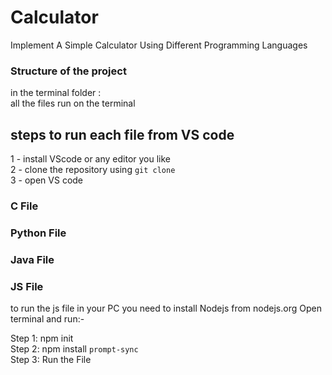 # Calculator
Implement A Simple Calculator Using Different Programming Languages 

### Structure of the project
in the terminal folder : \
all the files run on the terminal

## steps to run each file from VS code
 1 - install VScode or any editor you like \
 2 - clone the repository using `git clone` \
 3 - open VS code 
### C File

### Python File

### Java File


### JS File 
to run the js file in your PC you need to install Nodejs from nodejs.org
Open terminal and run:-

Step 1: npm init \
Step 2: npm install `prompt-sync` \
Step 3: Run the File 

